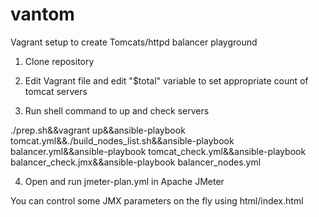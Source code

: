 # vantom
Vagrant setup to create Tomcats/httpd balancer playground

1. Clone repository

2. Edit Vagrant file and edit "$total" variable to set appropriate count of tomcat servers

3. Run shell command to up and check servers

  ./prep.sh&&vagrant up&&ansible-playbook tomcat.yml&&./build_nodes_list.sh&&ansible-playbook balancer.yml&&ansible-playbook tomcat_check.yml&&ansible-playbook balancer_check.jmx&&ansible-playbook balancer_nodes.yml

4. Open and run jmeter-plan.yml in Apache JMeter

You can control some JMX parameters on the fly using html/index.html

